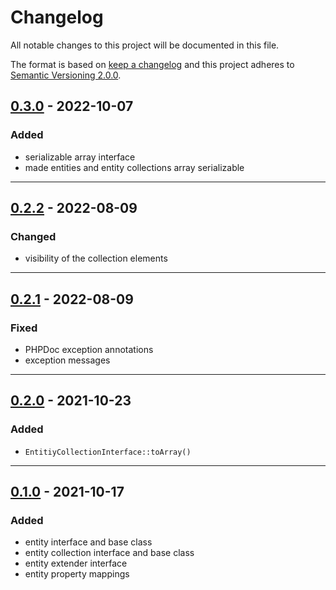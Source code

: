 # Changelog

All notable changes to this project will be documented in this file.

The format is based on [keep a changelog][xtlink-keep-a-changelog]
and this project adheres to [Semantic Versioning 2.0.0][xtlink-semantic-versioning].

## [0.3.0] - 2022-10-07

### Added

* serializable array interface
* made entities and entity collections array serializable

[0.3.0]: https://github.com/codekandis/entities/compare/0.2.2...0.3.0

---
## [0.2.2] - 2022-08-09

### Changed

* visibility of the collection elements

[0.2.2]: https://github.com/codekandis/entities/compare/0.2.1...0.2.2

---
## [0.2.1] - 2022-08-09

### Fixed

* PHPDoc exception annotations
* exception messages

[0.2.1]: https://github.com/codekandis/entities/compare/0.2.0...0.2.1

---
## [0.2.0] - 2021-10-23

### Added

* `EntitiyCollectionInterface::toArray()`

[0.2.0]: https://github.com/codekandis/entities/compare/0.1.0...0.2.0

---
## [0.1.0] - 2021-10-17

### Added

* entity interface and base class
* entity collection interface and base class
* entity extender interface
* entity property mappings

[0.1.0]: https://github.com/codekandis/entities/tree/0.1.0



[xtlink-keep-a-changelog]: http://keepachangelog.com/en/1.0.0/
[xtlink-semantic-versioning]: http://semver.org/spec/v2.0.0.html
